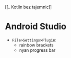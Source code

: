 [[_ Kotlin bez tajemnic]]

# Android Studio 
- `File>Settings>Plugin`:
	- rainbow brackets
	- nyan progress bar











